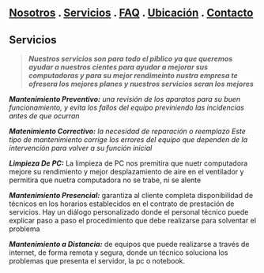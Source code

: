 ## [Nosotros](./nosotros.md) . [Servicios](./servicios.md) . [FAQ](FAQ.md) . [Ubicación](ubicacion.md) . [Contacto](./contacto.md)

## Servicios

>**_Nuestros servicios  son para todo el piblico ya que queremos ayudar a nuestros cientes para ayudar a mejorar sus computadoras y para su mejor rendimeinto  nustra empresa te ofresera los mejores planes  y nuestros servicios seran los mejores_**


**_Mantenimiento Preventivo:_** _una revisión de los aparatos para su buen funcionamiento, y evita los fallos del equipo previniendo las incidencias antes de que ocurran_

**_Matenimiento Correctivo:_**  _la necesidad de reparación o reemplazo Este tipo de mantenimiento corrige los errores del equipo que dependen de la intervención para volver a su función inicial_

**_Limpieza De PC:_** La limpieza de PC nos premitira que nuetr computadora mejore su rendimiento y mejor desplazamiento de aire en el ventilador y permitira que nuetra computadora no se trabe, ni se alente

**_Mantenimiento Presencial:_** garantiza al cliente completa disponibilidad de técnicos en los horarios establecidos en el contrato de prestación de servicios. Hay un diálogo personalizado donde el personal técnico puede explicar paso a paso el procedimiento que debe realizarse para solventar el problema


**_Mantenimiento a Distancia:_** de equipos que puede realizarse a través de internet, de forma remota y segura, donde un técnico soluciona los problemas que presenta el servidor, la pc o notebook.
